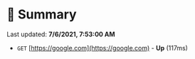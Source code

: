 # 📖 Summary
Last updated: **7/6/2021, 7:53:00 AM**

- `GET` [https://google.com](https://google.com) - **Up** (117ms)
